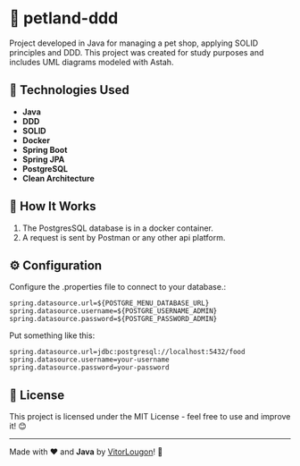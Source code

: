 # 🐾 petland-ddd
Project developed in Java for managing a pet shop, applying SOLID principles and DDD. This project was created for study purposes and includes UML diagrams modeled with Astah.

## 🚀 Technologies Used

- **Java**
- **DDD**
- **SOLID**
- **Docker**
- **Spring Boot**
- **Spring JPA**
- **PostgreSQL**
- **Clean Architecture**

## 🔧 How It Works

1. The PostgresSQL database is in a docker container.
2. A request is sent by Postman or any other api platform.
 
## ⚙️ Configuration

Configure the .properties file to connect to your database.:
```properties
spring.datasource.url=${POSTGRE_MENU_DATABASE_URL}
spring.datasource.username=${POSTGRE_USERNAME_ADMIN}
spring.datasource.password=${POSTGRE_PASSWORD_ADMIN}
```
Put something like this:
```properties
spring.datasource.url=jdbc:postgresql://localhost:5432/food
spring.datasource.username=your-username
spring.datasource.password=your-password
```

## 📜 License
This project is licensed under the MIT License - feel free to use and improve it! 😊

---

Made with ❤️ and **Java** by [VitorLougon](https://github.com/LougonVitor)! 🚀
